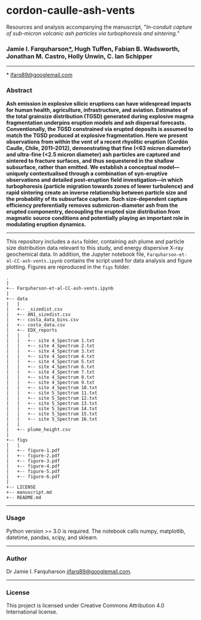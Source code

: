 # cordon-caulle-ash-vents
Resources and analysis accompanying the manuscript, "*In-conduit capture of sub-micron volcanic ash particles via turbophoresis and sintering.*"

### Jamie I. Farquharson[*](#linkhandle), Hugh Tuffen, Fabian B. Wadsworth, Jonathan M. Castro, Holly Unwin, C. Ian Schipper 
***
<a id="linkhandle"></a>* [ifarq89@googlemail.com](mailto:jifarq89@googlemail.com)

### Abstract
**Ash emission in explosive silicic eruptions can have widespread impacts for human health, agriculture, infrastructure, and aviation. Estimates of the total grainsize distribution (TGSD) generated during explosive magma fragmentation underpins eruption models and ash dispersal forecasts. Conventionally, the TGSD constrained via erupted deposits is assumed to match the TGSD produced at explosive fragmentation. Here we present observations from within the vent of a recent rhyolitic eruption (Cordón Caulle, Chile, 2011–2012), demonstrating that fine (<63 micron diameter) and ultra-fine (<2.5 micron diameter) ash particles are captured and sintered to fracture surfaces, and thus sequestered in the shallow subsurface, rather than emitted. We establish a conceptual model—uniquely contextualised through a combination of syn-eruptive observations and detailed post-eruption field investigation—in which turbophoresis (particle migration towards zones of lower turbulence) and rapid sintering create an inverse relationship between particle size and the probability of its subsurface capture. Such size-dependent capture efficiency preferentially removes submicron-diameter ash from the erupted componentry, decoupling the erupted size distribution from magmatic source conditions and potentially playing an important role in modulating eruption dynamics.**
***

This repository includes a ```data``` folder, containing ash plume and particle size distribution data relevant to this study, and energy dispersive X-ray geochemical data. In addition, the Jupyter notebook file, ```Farquharson-et-al-CC-ash-vents.ipynb``` contains the script used for data analysis and figure plotting. Figures are reproduced in the ```figs``` folder.
```
.
|
+-- Farquharson-et-al-CC-ash-vents.ipynb
|
+-- data
|   |
|   +-- _sizedist.csv
|   +-- AN1_sizedist.csv
|   +-- costa_data_bins.csv
|   +-- costa_data.csv
|   +-- EDX_reports
|   |   |
|   |   +-- site 4_Spectrum 1.txt
|   |   +-- site 4_Spectrum 2.txt
|   |   +-- site 4_Spectrum 3.txt
|   |   +-- site 4_Spectrum 4.txt
|   |   +-- site 4_Spectrum 5.txt
|   |   +-- site 4_Spectrum 6.txt
|   |   +-- site 4_Spectrum 7.txt
|   |   +-- site 4_Spectrum 8.txt
|   |   +-- site 4_Spectrum 9.txt
|   |   +-- site 4_Spectrum 10.txt
|   |   +-- site 5_Spectrum 11.txt
|   |   +-- site 5_Spectrum 12.txt
|   |   +-- site 5_Spectrum 13.txt
|   |   +-- site 5_Spectrum 14.txt
|   |   +-- site 5_Spectrum 15.txt
|   |   +-- site 5_Spectrum 16.txt
|   |
|   +-- plume_height.csv
|
+-- figs
|   |
|   +-- figure-1.pdf
|   +-- figure-2.pdf
|   +-- figure-3.pdf
|   +-- figure-4.pdf
|   +-- figure-5.pdf
|   +-- figure-6.pdf    
|    
+-- LICENSE
+-- manuscript.md
+-- README.md
```

***
### Usage
Python version >= 3.0 is required. The notebook calls numpy, matplotlib, datetime, pandas, scipy, and sklearn.
***
### Author
Dr Jamie I. Farquharson [jifarq89@googlemail.com](mailto:jifarq89@googlemail.com). 
***
### License
This project is licensed under Creative Commons Attribution 4.0 International license.

